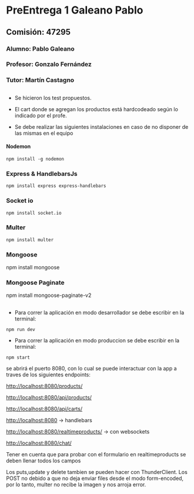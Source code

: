 # PreEntrega 1 Galeano Pablo
## Comisión: 47295

### Alumno: Pablo Galeano

### Profesor: Gonzalo Fernández

### Tutor: Martín Castagno

##

* Se hicieron los test propuestos.

* El cart donde se agregan los productos está hardcodeado según lo indicado por el profe. 

* Se debe realizar las siguientes instalaciones en caso de no disponer de las mismas en el equipo

#### Nodemon
```
npm install -g nodemon
```
### Express & HandlebarsJs
```
npm install express express-handlebars
```
### Socket io
```
npm install socket.io
```
### Multer
```
npm install multer

```
### Mongoose
npm install mongoose

### Mongoose Paginate
npm install mongoose-paginate-v2

##
* Para correr  la aplicación en modo desarrollador se debe escribir en la terminal:
```
npm run dev 
```
* Para correr  la aplicación en modo produccion se debe escribir en la terminal:
```
npm start
```

se abrirá el puerto 8080, con lo cual se puede interactuar con la app a traves de los siguientes endpoints:

[http://localhost:8080/products/](http://localhost:8080/products)

[http://localhost:8080/api/products/](http://localhost:8080/api/products/)

[http://localhost:8080/api/carts/](http://localhost:8080/api/carts/)

[http://localhost:8080](http://localhost:8080) -> handlebars

[http://localhost:8080/realtimeproducts/](http://localhost:8080/realtimeproducts)  -> con websockets

[http://localhost:8080/chat/](http://localhost:8080/chat)


Tener en cuenta que para probar con el formulario en realtimeproducts se deben llenar todos los campos

Los puts,update y delete tambien se pueden hacer con ThunderClient. Los POST no debido a que no deja enviar files desde el modo form-encoded, por lo tanto, multer no recibe la imagen y nos arroja error.